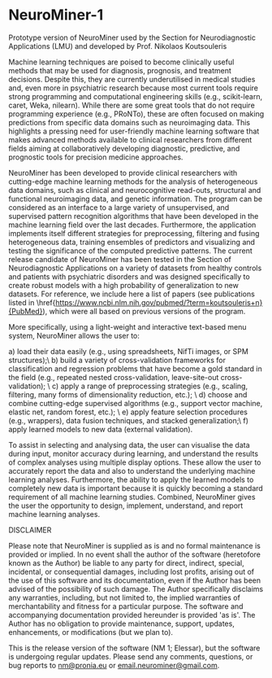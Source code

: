 # NeuroMiner-1
Prototype version of NeuroMiner used by the Section for Neurodiagnostic Applications (LMU) and developed by Prof. Nikolaos Koutsouleris

Machine learning techniques are poised to become clinically useful methods that may be used for diagnosis, prognosis, and treatment decisions. Despite this, they are currently underutilised in medical studies and, even more in psychiatric research because most current tools require strong programming and computational engineering skills (e.g., scikit-learn, caret, Weka, nilearn). While there are some great tools that do not require programming experience (e.g., PRoNTo), these are often focused on making predictions from specific data domains such as neuroimaging data. This highlights a pressing need for user-friendly machine learning software that makes advanced methods available to clinical researchers from different fields aiming at collaboratively developing diagnostic, predictive, and prognostic tools for precision medicine approaches. 

NeuroMiner has been developed to provide clinical researchers with cutting-edge machine learning methods for the analysis of heterogeneous data domains, such as clinical and neurocognitive read-outs, structural and functional neuroimaging data, and genetic information. The program can be considered as an interface to a large variety of unsupervised, and supervised pattern recognition algorithms that have been developed in the machine learning field over the last decades. Furthermore, the application implements itself different strategies for preprocessing, filtering and fusing heterogeneous data, training ensembles of predictors and visualizing and testing the significance of the computed predictive patterns. The current release candidate of NeuroMiner has been tested in the Section of Neurodiagnostic Applications on a variety of datasets from healthy controls and patients with psychiatric disorders and was designed specifically to create robust models with a high probability of generalization to new datasets. For reference, we include here a list of papers (see publications listed in \href{https://www.ncbi.nlm.nih.gov/pubmed/?term=koutsouleris+n}{PubMed}), which were all based on previous versions of the program.

More specifically, using a light-weight and interactive text-based menu system, NeuroMiner allows the user to:

a) load their data easily (e.g., using spreadsheets, NifTi images, or SPM structures);\\ 
b) build a variety of cross-validation frameworks for classification and regression problems that have become a gold standard in the field (e.g., repeated nested cross-validation, leave-site-out cross-validation); \\
c) apply a range of preprocessing strategies (e.g., scaling, filtering, many forms of dimensionality reduction, etc.); \\
d) choose and combine cutting-edge supervised algorithms (e.g., support vector machine, elastic net, random forest, etc.); \\
e) apply feature selection procedures (e.g., wrappers), data fusion techniques, and stacked generalization;\\
f) apply learned models to new data (external validation).  

To assist in selecting and analysing data, the user can visualise the data during input, monitor accuracy during learning, and understand the results of complex analyses using multiple display options. These allow the user to accurately report the data and also to understand the underlying machine learning analyses. Furthermore, the ability to apply the learned models to completely new data is important because it is quickly becoming a standard requirement of all machine learning studies. Combined, NeuroMiner gives the user the opportunity to design, implement, understand, and report machine learning analyses. 

DISCLAIMER

Please note that NeuroMiner is supplied as is and no formal maintenance is provided or implied. In no event shall the author of the software (heretofore known as the Author) be liable to any party for direct, indirect, special, incidental, or consequential damages, including lost profits, arising out of the use of this software and its documentation, even if the Author has been advised of the possibility of such damage. The Author specifically disclaims any warranties, including, but not limited to, the implied warranties of merchantability and fitness for a particular purpose. The software and accompanying documentation provided hereunder is provided 'as is'. The Author has no obligation to provide maintenance, support, updates, enhancements, or modifications (but we plan to). 
 
This is the release version of the software (NM 1; Elessar), but the software is undergoing regular updates. Please send any comments, questions, or bug reports to nm@pronia.eu or email.neurominer@gmail.com. 

